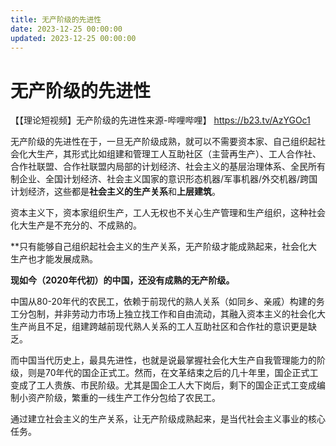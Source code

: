 ```yaml
---
title: 无产阶级的先进性
date: 2023-12-25 00:00:00
updated: 2023-12-25 00:00:00
---
```


# 无产阶级的先进性

【【理论短视频】无产阶级的先进性来源-哔哩哔哩】 https://b23.tv/AzYGOc1

无产阶级的先进性在于，一旦无产阶级成熟，就可以不需要资本家、自己组织起社会化大生产，其形式比如组建和管理工人互助社区（主营再生产）、工人合作社、合作社联盟、合作社联盟内局部的计划经济、社会主义的基层治理体系、全民所有制企业、全国计划经济、社会主义国家的意识形态机器/军事机器/外交机器/跨国计划经济，这些都是**社会主义的生产关系**和**上层建筑**。

资本主义下，资本家组织生产，工人无权也不关心生产管理和生产组织，这种社会化大生产是不充分的、不成熟的。

**只有能够自己组织起社会主义的生产关系，无产阶级才能成熟起来，社会化大生产也才能发展成熟。

**现如今（2020年代初）的中国，还没有成熟的无产阶级。**

中国从80-20年代的农民工，依赖于前现代的熟人关系（如同乡、亲戚）构建的务工分包制，并非劳动力市场上独立找工作和自由流动，其融入资本主义的社会化大生产尚且不足，组建跨越前现代熟人关系的工人互助社区和合作社的意识更是缺乏。

而中国当代历史上，最具先进性，也就是说最掌握社会化大生产自我管理能力的阶级，则是70年代的国企正式工。然而，在文革结束之后的几十年里，国企正式工变成了工人贵族、市民阶级。尤其是国企工人大下岗后，剩下的国企正式工变成编制小资产阶级，繁重的一线生产工作分包给了农民工。

通过建立社会主义的生产关系，让无产阶级成熟起来，是当代社会主义事业的核心任务。
